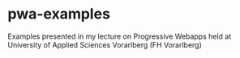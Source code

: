 # pwa-examples
Examples presented in my lecture on Progressive Webapps held at University of Applied Sciences Vorarlberg (FH Vorarlberg)
